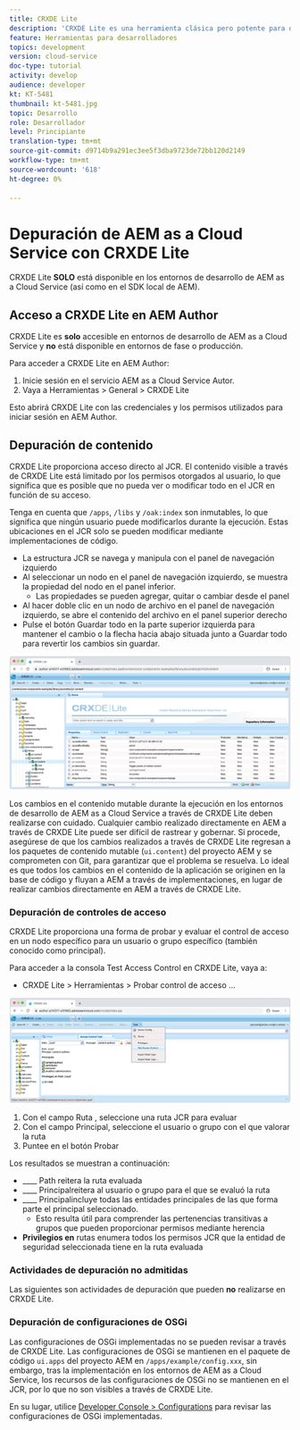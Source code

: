 ```yaml
---
title: CRXDE Lite
description: 'CRXDE Lite es una herramienta clásica pero potente para depurar entornos de desarrollador de AEM as a Cloud Service. CRXDE Lite proporciona un conjunto de funciones que ayudan a depurar desde la inspección de todos los recursos y propiedades, la manipulación de las partes mutables del JCR y la investigación de permisos. '
feature: Herramientas para desarrolladores
topics: development
version: cloud-service
doc-type: tutorial
activity: develop
audience: developer
kt: KT-5481
thumbnail: kt-5481.jpg
topic: Desarrollo
role: Desarrollador
level: Principiante
translation-type: tm+mt
source-git-commit: d9714b9a291ec3ee5f3dba9723de72bb120d2149
workflow-type: tm+mt
source-wordcount: '618'
ht-degree: 0%

---
```



# Depuración de AEM as a Cloud Service con CRXDE Lite

CRXDE Lite __SOLO__ está disponible en los entornos de desarrollo de AEM as a Cloud Service (así como en el SDK local de AEM).

## Acceso a CRXDE Lite en AEM Author

CRXDE Lite es __solo__ accesible en entornos de desarrollo de AEM as a Cloud Service y __no__ está disponible en entornos de fase o producción.

Para acceder a CRXDE Lite en AEM Author:

1. Inicie sesión en el servicio AEM as a Cloud Service Autor.
1. Vaya a Herramientas > General > CRXDE Lite

Esto abrirá CRXDE Lite con las credenciales y los permisos utilizados para iniciar sesión en AEM Author.

## Depuración de contenido

CRXDE Lite proporciona acceso directo al JCR. El contenido visible a través de CRXDE Lite está limitado por los permisos otorgados al usuario, lo que significa que es posible que no pueda ver o modificar todo en el JCR en función de su acceso.

Tenga en cuenta que `/apps`, `/libs` y `/oak:index` son inmutables, lo que significa que ningún usuario puede modificarlos durante la ejecución. Estas ubicaciones en el JCR solo se pueden modificar mediante implementaciones de código.

+ La estructura JCR se navega y manipula con el panel de navegación izquierdo
+ Al seleccionar un nodo en el panel de navegación izquierdo, se muestra la propiedad del nodo en el panel inferior.
   + Las propiedades se pueden agregar, quitar o cambiar desde el panel
+ Al hacer doble clic en un nodo de archivo en el panel de navegación izquierdo, se abre el contenido del archivo en el panel superior derecho
+ Pulse el botón Guardar todo en la parte superior izquierda para mantener el cambio o la flecha hacia abajo situada junto a Guardar todo para revertir los cambios sin guardar.

![CRXDE Lite: Depuración de contenido](./assets/crxde-lite/debugging-content.png)

Los cambios en el contenido mutable durante la ejecución en los entornos de desarrollo de AEM as a Cloud Service a través de CRXDE Lite deben realizarse con cuidado.
Cualquier cambio realizado directamente en AEM a través de CRXDE Lite puede ser difícil de rastrear y gobernar. Si procede, asegúrese de que los cambios realizados a través de CRXDE Lite regresan a los paquetes de contenido mutable (`ui.content`) del proyecto AEM y se comprometen con Git, para garantizar que el problema se resuelva. Lo ideal es que todos los cambios en el contenido de la aplicación se originen en la base de código y fluyan a AEM a través de implementaciones, en lugar de realizar cambios directamente en AEM a través de CRXDE Lite.

### Depuración de controles de acceso

CRXDE Lite proporciona una forma de probar y evaluar el control de acceso en un nodo específico para un usuario o grupo específico (también conocido como principal).

Para acceder a la consola Test Access Control en CRXDE Lite, vaya a:

+ CRXDE Lite > Herramientas > Probar control de acceso ...

![CRXDE Lite: control de acceso de prueba](./assets/crxde-lite/permissions__test-access-control.png)

1. Con el campo Ruta , seleccione una ruta JCR para evaluar
1. Con el campo Principal, seleccione el usuario o grupo con el que valorar la ruta
1. Puntee en el botón Probar

Los resultados se muestran a continuación:

+ ____ Path reitera la ruta evaluada
+ ____ Principalreitera al usuario o grupo para el que se evaluó la ruta
+ ____ Principalincluye todas las entidades principales de las que forma parte el principal seleccionado.
   + Esto resulta útil para comprender las pertenencias transitivas a grupos que pueden proporcionar permisos mediante herencia
+ __Privilegios en__ rutas enumera todos los permisos JCR que la entidad de seguridad seleccionada tiene en la ruta evaluada

### Actividades de depuración no admitidas

Las siguientes son actividades de depuración que pueden __no__ realizarse en CRXDE Lite.

### Depuración de configuraciones de OSGi

Las configuraciones de OSGi implementadas no se pueden revisar a través de CRXDE Lite. Las configuraciones de OSGi se mantienen en el paquete de código `ui.apps` del proyecto AEM en `/apps/example/config.xxx`, sin embargo, tras la implementación en los entornos de AEM as a Cloud Service, los recursos de las configuraciones de OSGi no se mantienen en el JCR, por lo que no son visibles a través de CRXDE Lite.

En su lugar, utilice [Developer Console > Configurations](./developer-console.md#configurations) para revisar las configuraciones de OSGi implementadas.
